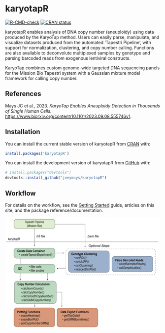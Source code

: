 
<!-- README.md is generated from README.Rmd. Please edit that file -->

# karyotapR

<!-- badges: start -->

[![R-CMD-check](https://github.com/joeymays/karyotapR/actions/workflows/R-CMD-check.yaml/badge.svg)](https://github.com/joeymays/karyotapR/actions/workflows/R-CMD-check.yaml)
[![CRAN
status](https://www.r-pkg.org/badges/version/karyotapR)](https://CRAN.R-project.org/package=karyotapR)
<!-- badges: end -->

karyotapR enables analysis of DNA copy number (aneuploidy) using data
produced by the KaryoTap method. Users can easily parse, manipulate, and
visualize datasets produced from the automated ‘Tapestri Pipeline’, with
support for normalization, clustering, and copy number calling.
Functions are also available to deconvolute multiplexed samples by
genotype and parsing barcoded reads from exogenous lentiviral
constructs.

KaryoTap combines custom genome-wide targeted DNA sequencing panels for
the Mission Bio Tapestri system with a Gaussian mixture model framework
for calling copy number.

## References

Mays JC et al., 2023. *KaryoTap Enables Aneuploidy Detection in
Thousands of Single Human Cells.*
<https://www.biorxiv.org/content/10.1101/2023.09.08.555746v1>.

## Installation

You can install the current stable version of karyotapR from
[CRAN](https://cran.r-project.org/package=karyotapR) with:

``` r
install.packages('karyotapR')
```

You can install the development version of karyotapR from
[GitHub](https://github.com/joeymays/karyotapR) with:

``` r
# install.packages("devtools")
devtools::install_github("joeymays/karyotapR")
```

## Workflow

For details on the workflow, see the [Getting
Started](https://joeymays.xyz/karyotapR/articles/karyotapR.html) guide,
articles on this site, and the package reference/documentation.

![](./vignettes/articles/workflow.png)

